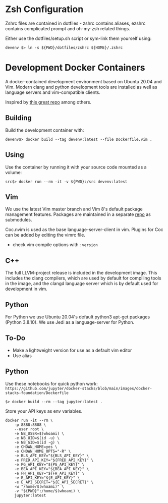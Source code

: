 # Zsh Configuration

Zshrc files are contained in dotfiles - zshrc contains aliases, ezshrc contains
complicated prompt and oh-my-zsh related things.

Either use the dotfiles/setup.sh script or sym-link them yourself using:  
```
devenv $> ln -s ${PWD}/dotfiles/zshrc ${HOME}/.zshrc
```

# Development Docker Containers

A docker-contained development environment based on Ubuntu 20.04 and Vim. Modern
clang and python development tools are installed as well as language servers and
vim-compatible clients.

Inspired by [this great repo](https://github.com/mmorse1217/terraform) among
others.

## Building

Build the development container with:

```devenv$> docker build --tag devenv:latest --file Dockerfile.vim . ```

## Using

Use the container by running it with your source code mounted as a volume:

```src$> docker run --rm -it -v ${PWD}:/src devenv:latest```

## Vim

We use the latest Vim master branch and Vim 8's default package management
features. Packages are maintained in a separate
[repo](https://github.com/uncomplete/devpacks) as submodules.

Coc.nvim is used as the base language-server-client in vim. Plugins for Coc can
be added by editing the vimrc file.

* check vim compile options with ```:version```

## C++

The full LLVM-project release is included in the development image. This
includes the clang compilers, which are used by default for compiling tools in
the image, and the clangd language server which is by default used for
development in vim.

## Python

For Python we use Ubuntu 20.04's default python3 apt-get packages
(Python 3.8.10). We use Jedi as a language-server for Python.

## To-Do

* Make a lightweight version for use as a default vim editor
* Use alias


## Python

Use these notebooks for quick python work: `https://github.com/jupyter/docker-stacks/blob/main/images/docker-stacks-foundation/Dockerfile`  

```
$> docker build --rm --tag jupyter:latest .
```

Store your API keys as env variables.  

```
docker run -it --rm \
    -p 8888:8888 \
    --user root \
    -e NB_USER=$(whoami) \
    -e NB_UID=$(id -u) \
    -e NB_GID=$(id -g) \
    -e CHOWN_HOME=yes \
    -e CHOWN_HOME_OPTS="-R" \
    -e BLS_API_KEY="${BLS_API_KEY}" \
    -e FRED_API_KEY="${FRED_API_KEY}" \
    -e PG_API_KEY="${PG_API_KEY}" \
    -e BEA_API_KEY="${BEA_API_KEY}" \
    -e FH_API_KEY="${FH_API_KEY}" \
    -e E_API_KEY="${E_API_KEY}" \
    -e E_API_SECRET="${E_API_SECRET}" \
    -w "/home/$(whoami)" \
    -v "${PWD}":/home/$(whoami) \
    jupyter:latest
```
